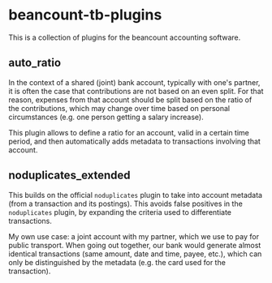 # beancount-tb-plugins
This is a collection of plugins for the beancount accounting software.

## auto_ratio
In the context of a shared (joint) bank account, typically with one's partner, it is often the case that contributions
are not based on an even split. For that reason, expenses from that account should be split based on the ratio of the
contributions, which may change over time based on personal circumstances (e.g. one person getting a salary increase).

This plugin allows to define a ratio for an account, valid in a certain time period, and then automatically adds
metadata to transactions involving that account.

## noduplicates_extended
This builds on the official `noduplicates` plugin to take into account metadata (from a transaction and its postings).
This avoids false positives in the `noduplicates` plugin, by expanding the criteria used to differentiate transactions.

My own use case: a joint account with my partner, which we use to pay for public transport. When going out together,
our bank would generate almost identical transactions (same amount, date and time, payee, etc.), which can only be
distinguished by the metadata (e.g. the card used for the transaction).